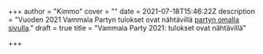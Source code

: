 +++
author = "Kimmo"
cover = ""
date = 2021-07-18T15:46:22Z
description = "Vuoden 2021 Vammala Partyn tulokset ovat nähtävillä [partyn omalla sivulla](/parties/2021-lahetys-on-lahtenyt-lahtomaasta/)."
draft = true
title = "Vammala Party 2021: tulokset ovat nähtävillä"

+++
